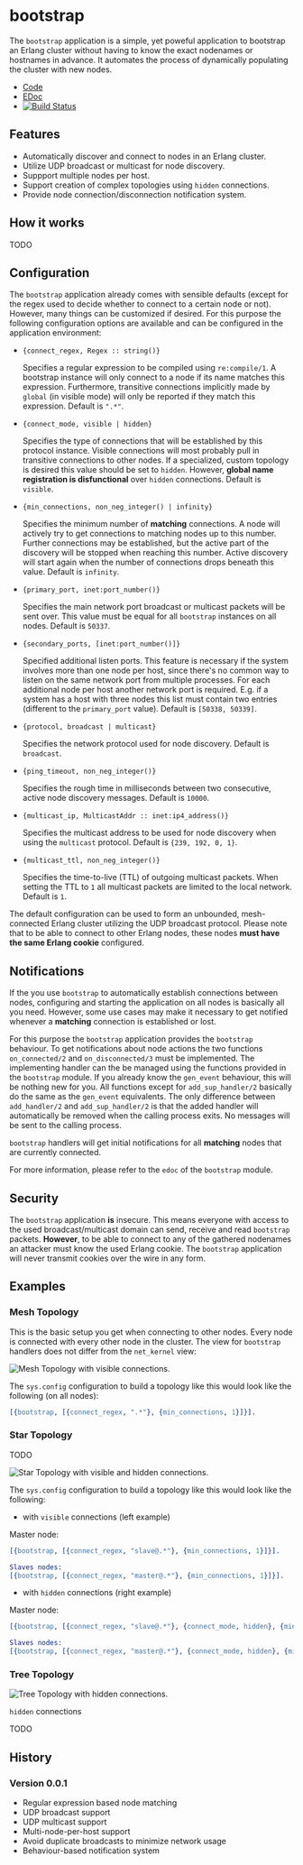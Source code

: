 bootstrap
=========

The `bootstrap` application is a simple, yet poweful application to bootstrap an
Erlang cluster without having to know the exact nodenames or hostnames in
advance. It automates the process of dynamically populating the cluster with new
nodes.

* [Code](http://github.com/schlagert/bootstrap)
* [EDoc](http://schlagert.github.com/bootstrap)
* [![Build Status](https://travis-ci.org/schlagert/bootstrap.png?branch=master)](https://travis-ci.org/schlagert/bootstrap)

Features
--------

* Automatically discover and connect to nodes in an Erlang cluster.
* Utilize UDP broadcast or multicast for node discovery.
* Suppport multiple nodes per host.
* Support creation of complex topologies using `hidden` connections.
* Provide node connection/disconnection notification system.

How it works
------------

TODO

Configuration
-------------

The `bootstrap` application already comes with sensible defaults (except for the
regex used to decide whether to connect to a certain node or not). However,
many things can be customized if desired. For this purpose the following
configuration options are available and can be configured in the application
environment:

* `{connect_regex, Regex :: string()}`

  Specifies a regular expression to be compiled using `re:compile/1`. A
  bootstrap instance will only connect to a node if its name matches this
  expression. Furthermore, transitive connections implicitly made by `global`
  (in visible mode) will only be reported if they match this expression. Default
  is `".*"`.

* `{connect_mode, visible | hidden}`

  Specifies the type of connections that will be established by this protocol
  instance. Visible connections will most probably pull in transitive
  connections to other nodes. If a specialized, custom topology is desired this
  value should be set to `hidden`. However, __global name registration is
  disfunctional__ over `hidden` connections. Default is `visible`.

* `{min_connections, non_neg_integer() | infinity}`

  Specifies the minimum number of __matching__ connections. A node will actively
  try to get connections to matching nodes up to this number. Further
  connections may be established, but the active part of the discovery will be
  stopped when reaching this number. Active discovery will start again when the
  number of connections drops beneath this value. Default is `infinity`.

* `{primary_port, inet:port_number()}`

  Specifies the main network port broadcast or multicast packets will be sent
  over. This value must be equal for all `bootstrap` instances on all nodes.
  Default is `50337`.

* `{secondary_ports, [inet:port_number()]}`

  Specified additional listen ports. This feature is necessary if the system
  involves more than one node per host, since there's no common way to listen
  on the same network port from multiple processes. For each additional node per
  host another network port is required. E.g. if a system has a host with three
  nodes this list must contain two entries (different to the `primary_port`
  value). Default is `[50338, 50339]`.

* `{protocol, broadcast | multicast}`

  Specifies the network protocol used for node discovery. Default is
  `broadcast`.

* `{ping_timeout, non_neg_integer()}`

  Specifies the rough time in milliseconds between two consecutive, active node
  discovery messages. Default is `10000`.

* `{multicast_ip, MulticastAddr :: inet:ip4_address()}`

  Specifies the multicast address to be used for node discovery when using
  the `multicast` protocol. Default is `{239, 192, 0, 1}`.

* `{multicast_ttl, non_neg_integer()}`

  Specifies the time-to-live (TTL) of outgoing multicast packets. When setting
  the TTL to `1` all multicast packets are limited to the local network. Default
  is `1`.

The default configuration can be used to form an unbounded, mesh-connected
Erlang cluster utilizing the UDP broadcast protocol. Please note that to be able
to connect to other Erlang nodes, these nodes __must have the same Erlang
cookie__ configured.

Notifications
-------------

If the you use `bootstrap` to automatically establish connections between nodes,
configuring and starting the application on all nodes is basically all you need.
However, some use cases may make it necessary to get notified whenever a
__matching__ connection is established or lost.

For this purpose the `bootstrap` application provides the `bootstrap` behaviour.
To get notifications about node actions the two functions `on_connected/2` and
`on_disconnected/3` must be implemented. The implementing handler can the be
managed using the functions provided in the `bootstrap` module. If you already
know the `gen_event` behaviour, this will be nothing new for you. All functions
except for `add_sup_handler/2` basically do the same as the `gen_event`
equivalents. The only difference between `add_handler/2` and `add_sup_handler/2`
is that the added handler will automatically be removed when the calling process
exits. No messages will be sent to the calling process.

`bootstrap` handlers will get initial notifications for all __matching__ nodes
that are currently connected.

For more information, please refer to the `edoc` of the `bootstrap` module.

Security
--------

The `bootstrap` application __is__ insecure. This means everyone with access to
the used broadcast/multicast domain can send, receive and read `bootstrap`
packets. __However__, to be able to connect to any of the gathered nodenames an
attacker must know the used Erlang cookie. The `bootstrap` application will
never transmit cookies over the wire in any form.

Examples
--------

### Mesh Topology

This is the basic setup you get when connecting to other nodes. Every node is
connected with every other node in the cluster. The view for `bootstrap`
handlers does not differ from the `net_kernel` view:

<img src="http://schlagert.github.com/bootstrap/mesh.svg" alt="Mesh Topology with visible connections." />

The `sys.config` configuration to build a topology like this would look like the
following (on all nodes):
```erlang
[{bootstrap, [{connect_regex, ".*"}, {min_connections, 1}]}].
```

### Star Topology

TODO

<img src="http://schlagert.github.com/bootstrap/star.svg" alt="Star Topology with visible and hidden connections." />

The `sys.config` configuration to build a topology like this would look like the
following:

* with `visible` connections (left example)

Master node:
```erlang
[{bootstrap, [{connect_regex, "slave@.*"}, {min_connections, 1}]}].

Slaves nodes:
[{bootstrap, [{connect_regex, "master@.*"}, {min_connections, 1}]}].
```

* with `hidden` connections (right example)

Master node:
```erlang
[{bootstrap, [{connect_regex, "slave@.*"}, {connect_mode, hidden}, {min_connections, 1}]}].

Slaves nodes:
[{bootstrap, [{connect_regex, "master@.*"}, {connect_mode, hidden}, {min_connections, 1}]}].
```

### Tree Topology

<img src="http://schlagert.github.com/bootstrap/tree.svg" alt="Tree Topology with hidden connections." />

`hidden` connections

TODO

History
-------

### Version 0.0.1

* Regular expression based node matching
* UDP broadcast support
* UDP multicast support
* Multi-node-per-host support
* Avoid duplicate broadcasts to minimize network usage
* Behaviour-based notification system
